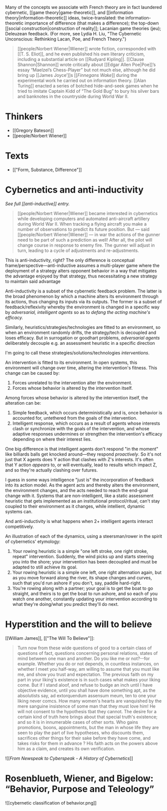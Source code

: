 Many of the concepts we associate with French theory are in fact laundered cybernetic, [[game theory|game-theoretic]], and [[information theory|information-theoretic]] ideas, twice-translated: the information-theoretic importance of difference (that makes a difference); the top-down [[social construction|construction of reality]]; Lacanian game theories (jeu); Deleuzean feedback. (For more, see Lydia H. Liu, "The Cybernetic Unconscious: Rethinking Lacan, Poe, and French Theory.")

> [[people/Norbert Wiener|Wiener]] wrote fiction, corresponded with [[T. S. Eliot]], and he even published his own literary criticism, including a substantial article on [[Rudyard Kipling]]. [[Clause Shannon|Shannon]] wrote critically about [[Edgar Allen Poe|Poe]]’s essay “Maelzel’s Chess-Player” but not much else, although he did bring up [[James Joyce’]]s [[_Finnegans Wake_]] during the experimental work he carried out on information theory. [[Alan Turing]] enacted a series of botched hide-and-seek games when he tried to imitate Captain Kidd of “The Gold Bug” to bury his silver bars and banknotes in the countryside during World War II.

# Thinkers
- [[Gregory Bateson]]
- [[people/Norbert Wiener]]

# Texts
- [["Form, Substance, Difference"]]

# Cybernetics and anti-inductivity
_See full [[anti-inductive]] entry._

> [[people/Norbert Wiener|Wiener]] became interested in cybernetics while developing computers and automated anti-aircraft artillery during World War II. When tracking a flying aircraft you make a number of observations to predict its future position. But — said [[people/Norbert Wiener|Wiener]] — in war the actions of the gunner need to be part of such a prediction as well! After all, the pilot will change course in response to enemy fire. The gunner will adjust in turn, leading to a cycle of adjustments and re-adjustments.
    
This is anti-inductivity, right? The only difference is conceptual frame/perspective—anti-inductive assumes a multi-player game where the deployment of a strategy alters opponent behavior in a way that mitigates the advantage enjoyed by that strategy, thus necessitating a new strategy to maintain said advantage
    
Anti-inductivity is a subset of the cybernetic feedback problem. The latter is the broad phenomenon by which a machine alters its environment through its actions, thus changing its inputs via its outputs. The former is a subset of feedback/reflexivity whereby the environment is changed in a specific way by _adversarial, intelligent agents_ so as to _defang the acting machine's efficacy._
    
Similarly, heuristics/strategies/technologies are fitted to an environment, so when an environment randomly drifts, the strategy/tech is decoupled and loses efficacy. But in surrogation or goodhart problems, _adversarial agents_ deliberately decouple e.g. an assessment heuristic in a specific direction
    
I'm going to call these strategies/solutions/technologies _interventions_.
    
An intervention is fitted to its environment. In open systems, this environment will change over time, altering the intervention's fitness. This change can be caused by: 
1. Forces unrelated to the intervention alter the environment. 
2. Forces whose behavior is altered by the intervention itself. 

Among forces whose behavior is altered by the intervention itself, the alteration can be: 
1. Simple feedback, which occurs deterministically and is, once behavior is accounted for, untethered from the goals of the intervention. 
2. Intelligent response, which occurs as a result of agents whose interests clash or synchronize with the goals of the intervention, and whose adaptive responses undermines or strengthen the intervention's efficacy depending on where their interest lies.
    
One big difference is that intelligent agents don't respond "in the moment" like billiards balls get knocked around—they respond _proactively_. So it's not just that X agents does Y action that clashes with Z's interests. It's often that Y action _appears_ to, or will eventually, lead to results which impact Z, and so they're actually clashing over futures.
    
I guess in some ways intelligence "just is" the incorporation of feedback into its action model. As the agent acts and thereby alters the environment, the environment changes, and the acts needed to reach the end-goal change with it. Systems that are non-intelligent, like a static assessment heuristic that gets implemented as an institutional protocol/ritual, can't stay coupled to their environment as it changes, while intellient, dynamic systems can.
    
And anti-inductivity is what happens when 2+ intelligent agents interact competitively.
    
An illustration of each of the dynamics, using a steersman/rower in the spirit of cybernetics' etymology: 
1. Your rowing heuristic is a simple "one left stroke, one right stroke, repeat" intervention. Suddenly, the wind picks up and starts steering you into the shore; your intervention has been decoupled and must be adapted to still achieve its goal. 
2. Your rowing heuristic is a simple one left, one right alternation again, but as you move forward along the river, its shape changes and curves, such that you'd run ashore if you don't, say, paddle hard-right. 
3. You're rowing along with a partner; your goal is to get the boat to go straight, and theirs is to get the boat to run ashore, and so each of you watch one another, constantly updating your intervention according to what they're doing/what you predict they'll do next.
    
# Hyperstition and the will to believe

[[William James]], [["The Will To Believe"]]:
> Turn now from these wide questions of good to a certain class of questions of fact, questions concerning personal relations, states of mind between one man and another. Do you like me or not?--for example. Whether you do or not depends, in countless instances, on whether I meet you half-way, am willing to assume that you must like me, and show you trust and expectation. The previous faith on my part in your liking's existence is in such cases what makes your liking come. But if I stand aloof, and refuse to budge an inch until I have objective evidence, until you shall have done something apt, as the absolutists say, ad extorquendum assensum meum, ten to one your liking never comcs. How many women's hearts are vanquished by the mere sanguine insistence of some man that they must love him! He will not consent to the hypothesis tbat they cannot. The desire for a certain kind of truth here brings about that special truth's existence; and so it is in innumerable cases of other sorts. Who gains promotions, boons, appointments, but the man in whose life they are seen to play the part of live hypotheses, who discounts them, sacrifices other things for their sake before they have come, and takes risks for them in advance ? His faith acts on the powers above him as a claim, and creates its own verification.

![[_From Newspeak to Cyberspeak - A History of Cybernetics_]]


# Rosenblueth, Wiener, and Bigelow: “Behavior, Purpose and Teleology”
![[cybernetic classification of behavior.png]]